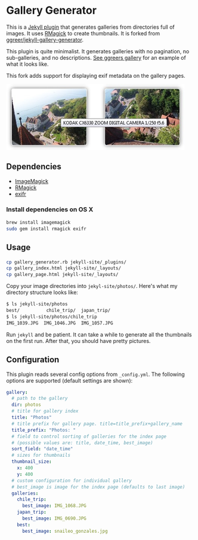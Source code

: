 # Gallery Generator

This is a [Jekyll plugin](https://github.com/mojombo/jekyll/wiki/Plugins) that generates galleries from directories full of images. It uses [RMagick](http://rmagick.rubyforge.org/) to create thumbnails. It is forked from [ggreer/jekyll-gallery-generator](https://github.com/ggreer/jekyll-gallery-generator).

This plugin is quite minimalist. It generates galleries with no pagination, no sub-galleries, and no descriptions. [See ggreers gallery](http://geoff.greer.fm/photos/) for an example of what it looks like.

This fork adds support for displaying exif metadata on the gallery pages.

![Displaying EXIF metadata](exif-example-img.jpg)

## Dependencies

* [ImageMagick](http://www.imagemagick.org/)
* [RMagick](https://github.com/rmagick/rmagick)
* [exifr](https://github.com/remvee/exifr/)


### Install dependencies on OS X
```bash
brew install imagemagick
sudo gem install rmagick exifr
```

## Usage

```bash
cp gallery_generator.rb jekyll-site/_plugins/
cp gallery_index.html jekyll-site/_layouts/
cp gallery_page.html jekyll-site/_layouts/
```

Copy your image directories into `jekyl-site/photos/`. Here's what my directory structure looks like:

```bash
$ ls jekyll-site/photos
best/          chile_trip/  japan_trip/
$ ls jekyll-site/photos/chile_trip
IMG_1039.JPG  IMG_1046.JPG  IMG_1057.JPG
```

Run `jekyll` and be patient. It can take a while to generate all the thumbnails on the first run. After that, you should have pretty pictures.

## Configuration

This plugin reads several config options from `_config.yml`. The following options are supported (default settings are shown):

```yaml
gallery:
  # path to the gallery
  dir: photos
  # title for gallery index
  title: "Photos"
  # title prefix for gallery page. title=title_prefix+gallery_name
  title_prefix: "Photos: "
  # field to control sorting of galleries for the index page
  # (possible values are: title, date_time, best_image)
  sort_field: "date_time"
  # sizes for thumbnails
  thumbnail_size:
    x: 400
    y: 400
  # custom configuration for individual gallery
  # best_image is image for the index page (defaults to last image)
  galleries:
    chile_trip:
      best_image: IMG_1068.JPG
    japan_trip:
      best_image: IMG_0690.JPG
    best:
      best_image: snaileo_gonzales.jpg
```
